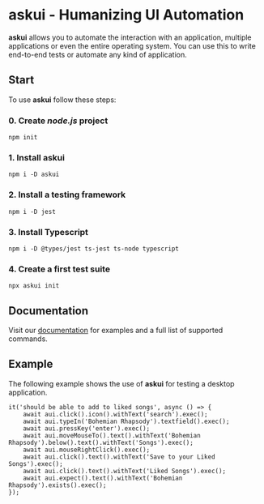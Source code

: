 # askui - Humanizing UI Automation

**askui** allows you to automate the interaction with an application, multiple applications or even the entire operating system. 
You can use this to write end-to-end tests or automate any kind of application.


## Start

To use **askui** follow these steps:

### 0. Create *node.js* project
```
npm init
```

### 1. Install askui
```
npm i -D askui
```
### 2. Install a testing framework
```
npm i -D jest
```
### 3. Install Typescript
```
npm i -D @types/jest ts-jest ts-node typescript
```
### 4. Create a first test suite
```
npx askui init
```

## Documentation

Visit our [documentation](https://docs.askui.com) for examples and a full list of supported commands.

## Example

The following example shows the use of **askui** for testing a desktop application.
```
it('should be able to add to liked songs', async () => {
    await aui.click().icon().withText('search').exec();
    await aui.typeIn('Bohemian Rhapsody').textfield().exec();
    await aui.pressKey('enter').exec();
    await aui.moveMouseTo().text().withText('Bohemian Rhapsody').below().text().withText('Songs').exec();
    await aui.mouseRightClick().exec();
    await aui.click().text().withText('Save to your Liked Songs').exec();
    await aui.click().text().withText('Liked Songs').exec();
    await aui.expect().text().withText('Bohemian Rhapsody').exists().exec();
});
```
